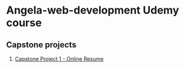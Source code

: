 # Angela-web-development Udemy course
<h2>Capstone projects</h2>
<ol>
  <li>
    <a href="./Capstone Project 1">Capstone Project 1 - Online Resume</a>
  </li>
</ol>



